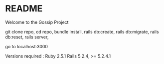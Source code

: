 # README

Welcome to the Gossip Project

git clone repo,
cd repo,
bundle install,
rails db:create,
rails db:migrate,
rails db:reset,
rails server,

go to localhost:3000

Versions required : 
Ruby 2.5.1
Rails 5.2.4, >= 5.2.4.1
